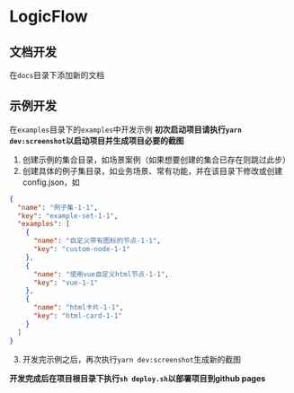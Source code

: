 # LogicFlow

## 文档开发
在`docs`目录下添加新的文档

## 示例开发
在`examples`目录下的`examples`中开发示例
**初次启动项目请执行`yarn dev:screenshot`以启动项目并生成项目必要的截图**
1. 创建示例的集合目录，如场景案例（如果想要创建的集合已存在则跳过此步）
2. 创建具体的例子集目录，如业务场景、常有功能，并在该目录下修改或创建config.json，如
```json
{
  "name": "例子集-1-1",
  "key": "example-set-1-1",
  "examples": [
    {
      "name": "自定义带有图标的节点-1-1",
      "key": "custom-node-1-1"
    },
    {
      "name": "使用vue自定义html节点-1-1",
      "key": "vue-1-1"
    },
    {
      "name": "html卡片-1-1",
      "key": "html-card-1-1"
    }
  ]
}
```
3. 开发完示例之后，再次执行`yarn dev:screenshot`生成新的截图

**开发完成后在项目根目录下执行`sh deploy.sh`以部署项目到github pages**
